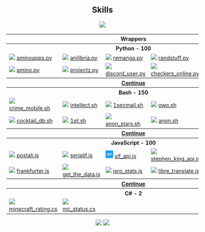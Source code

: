 <body>
  <div align="center">
    <h2> Skills </h2>
    <img src="https://skillicons.dev/icons?i=python,javascript,bash,c,html,css,php,markdown,ruby,tailwind,cs&perline=4">
  </div>
  <div>
  <table>
    <tr> <th colspan="5">Wrappers</th> </tr>
    <tr> <th colspan="5">Python - 100</th> </tr>
    <tr>
      <td>
        <img src="https://aminoapps.com/static/img/amino-logo-ld.png" height="20px">
        <a href="https://github.com/dee-shar/aminoapps.py"> aminoapps.py </a> </td>
      <td>
        <img src="https://anilibria.app/res/icons/ic_anilibria_white.svg" height="20px">
        <a href="https://github.com/dee-shar/anilibria.py"> anilibria.py </a> </td>
      <td>
        <img src="https://user-images.githubusercontent.com/77536370/229271639-8d9834f9-b983-470b-833b-35ab9496e93d.svg" height="20px">
        <a href="https://github.com/dee-shar/remanga.py"> remanga.py </a> </td>
      <td>
        <img src="https://sun9-66.userapi.com/s/v1/if1/Yaj0rTAS--iQS0Cf_b4Wv3mbHwkjYLRG6MbbwzKqVbg5mL79CHtSJe5OzFm1rTDLKcdfYRxJ.jpg?size=220x220&quality=96&type=album" height="20px">
        <a href="https://github.com/dee-shar/randstuff.py"> randstuff.py </a> </td>
      <td>
        <img src="https://i.postimg.cc/cCm4FTYk/svgexport-1-1.png", height="20px">
        <a href="https://github.com/dee-shar/author_today.py"> author_today.py </a> </td>
    </tr>
    <tr>
      <td>
        <img src="https://pbs.twimg.com/profile_images/1126922506286325761/x4T2PAkG_400x400.png" height="20px">
        <a href="https://github.com/dee-shar/amino.py"> amino.py </a> </td>
      <td>
        <img src="https://play-lh.googleusercontent.com/l85wmjBOqRAwoDaKKO4_aEwjBSZnLTXS52FvlB-yW4Tmp9b48geIM3xcZbBVzNsNQxE" height="20px">
        <a href="https://github.com/dee-shar/projectz.py"> projectz.py </a> </td>
      <td>
        <img src="https://discord.com/assets/847541504914fd33810e70a0ea73177e.ico" height="20px">
        <a href="https://github.com/dee-shar/discord_user.py"> discord_user.py </a> </td>
      <td>
        <img src="https://play-lh.googleusercontent.com/xBMmaATox_2z_rb76UCJjh89iWITz6Ivqq4FyguM6bpi7429suZHIoB-exrAAJkyrQ" height="20px">
        <a href="https://github.com/dee-shar/checkers_online.py"> checkers_online.py </a> </td>
      <td>
        <img src="https://play-lh.googleusercontent.com/TQDa6xjLfzjRV_MtTOsGYHaxEpJ7A5WvEYj7hmTx6bB0Jj6H2tSWiB-cVVT0LDXEaDDP" height="20px">
        <a href="https://github.com/dee-shar/one_h_one_online.py"> one_h_one_online.py </a> </td>
    </tr>
    <tr> <th colspan="5"><a href="https://github.com/dee-shar/dee-shar/blob/main/wrappers/python.md"> Continue</a></th> </tr>
    <tr> <th colspan="5">Bash - 150</th> </tr>
    <tr>
      <td>
        <img src="https://crime-mobile.net/favicon.svg" height="20px">
        <a href="https://github.com/dee-shar/crime_mobile.sh"> crime_mobile.sh </a> </td>
      <td>
        <img src="https://play-lh.googleusercontent.com/0hCEdq8rdzS-OSiLRbenLftA_yB9gTfaAP-Pz_UWukqU7hGnZ1wUYYjo3zzZReEQuRk" height="20px">
        <a href="https://github.com/dee-shar/intellect.sh"> intellect.sh </a> </td>
      <td>
        <img src="https://web.archive.org/web/20240331023634im_/https://www.1secmail.com/img/logo.png" height="20px">
        <a href="https://github.com/dee-shar/1secmail.sh"> 1secmail.sh </a> </td>
      <td>
        <img src="https://user-images.githubusercontent.com/77536370/216816715-8205447d-4111-4b26-9972-b9aea4fa98fe.png" height="20px">
        <a href="https://github.com/dee-shar/owo.sh"> owo.sh </a> </td>
      <td>
        <img src="https://user-images.githubusercontent.com/77536370/216817366-0b359fd9-c2ea-4c7c-ba10-a7be237520c4.png" height="20px">
        <a href="https://github.com/dee-shar/kick_box.sh"> kick_box.sh </a> </td>
    </tr>
    <tr>
      <td>
        <img src="https://www.thecocktaildb.com/images/logo.png" height="20px">
        <a href="https://github.com/dee-shar/cocktail_db.sh"> cocktail_db.sh </a> </td>
      <td>
        <img src="https://raw.githubusercontent.com/paramt/1pt/master/resources/favicon/android-chrome-512x512.png" height="20px">
        <a href="https://github.com/dee-shar/1pt.sh"> 1pt.sh </a> </td>
      <td>
        <img src="https://play-lh.googleusercontent.com/bJnYvc5yLIScw4gcbSYj3C006Fr25BiojKFkqOK4cK9P4Vk0iQ-Yj2VpMchu9yCpy0k=w240-h480-rw" height="20px">
        <a href="https://github.com/dee-shar/anon_stars.sh"> anon_stars.sh </a> </td>
      <td>
        <img src="https://play-lh.googleusercontent.com/A1OFVt6jVim8d1a3FpEMQJZSEA23Y1URppBxSckBUSVwkKWDkw3lz7EUYtVZCqiWm9g" height="20px">
        <a href="https://github.com/dee-shar/anon.sh"> anon.sh </a> </td>
      <td>
        <img src="https://user-images.githubusercontent.com/77536370/221360184-c94cf4db-0f49-45fb-81bd-e9d4763beba5.svg" height="20px">
        <a href="https://github.com/dee-shar/temp_number.sh"> temp_number.sh </a> </td>
    </tr>
    <tr> <th colspan="5"><a href="https://github.com/dee-shar/dee-shar/blob/main/wrappers/bash.md"> Continue</a></th> </tr>
    <tr> <th colspan="5">JavaScript - 100</th> </tr>
    <tr>
      <td>
        <img src="https://postali.app/favicon.svg" height="20px">
        <a href="https://github.com/dee-shar/postali.js"> postali.js </a> </td>
      <td>
        <img src="https://color.serialif.com/images/favicon.png" height="20px">
        <a href="https://github.com/dee-shar/serialif.js"> serialif.js </a> </td>
      <td>
        <img src="https://github.com/slftool/slftool.github.io/blob/master/icon.png?raw=true" height="20px">
        <a href="https://github.com/dee-shar/slf_api.js"> slf_api.js </a> </td>
      <td>
        <img src="https://github.com/user-attachments/assets/6a53f6f6-9049-46f5-ba69-16bf0233cd1f" height="20px">
        <a href="https://github.com/dee-shar/stephen_king_api.js"> stephen_king_api.js </a> </td>
      <td>
        <img src="https://encrypted-tbn0.gstatic.com/images?q=tbn:ANd9GcSJ72ONndRqb3ljhty-gkZesBoXOuMSAgy8gA&s" height="20px">
        <a href="https://github.com/dee-shar/vat_comply.js"> vat_comply.js </a> </td>
    </tr>
    <tr>
      <td>
        <img src="https://frankfurter.dev/favicon.svg?v=1748629791" height="20px">
        <a href="https://github.com/dee-shar/frankfurter.js"> frankfurter.js </a> </td>
      <td>
        <img src="https://github.com/user-attachments/assets/733c1eef-8a9f-4e30-acdf-30e6269a6202" height="20px">
        <a href="https://github.com/dee-shar/get_the_data.js"> get_the_data.js </a> </td>
      <td>
        <img src="https://isrostats.in/favicon.ico" height="20px">
        <a href="https://github.com/dee-shar/isro_stats.js"> isro_stats.js </a> </td>
      <td>
        <img src="https://libretranslate.com/static/icon.svg" height="20px">
        <a href="https://github.com/dee-shar/libre_translate.js"> libre_translate.js </a> </td>
      <td>
        <img src="https://github.com/user-attachments/assets/cf229db3-3cf4-41d0-a7ca-95926b6f5160" height="20px">
        <a href="https://github.com/dee-shar/logo_types.js"> logo_types.js </a> </td>
    </tr>
    <tr> <th colspan="5"><a href="https://github.com/dee-shar/dee-shar/blob/main/wrappers/javascript.md"> Continue</a></th> </tr>
    <tr> <th colspan="5">C# - 2</th> </tr>
    <tr>
      <td>
        <img src="https://minecraftrating.ru/images/logo-big-dark.png" height="20px">
        <a href="https://github.com/dee-shar/minecraft_rating.cs"> minecraft_rating.cs </a> </td>
      <td>
        <img src="https://mcstatus.io/img/icon.png" height="20px">
        <a href="https://github.com/dee-shar/mc_status.cs"> mc_status.cs </a> </td>
    </tr>
  </table>
  <div align="center">
    <img src="https://github-readme-stats.vercel.app/api?username=dee-shar&theme=vue-dark&show_icons=true&hide_border=true&count_private=true">
    <img src="https://github-readme-streak-stats.herokuapp.com/?user=dee-shar&theme=vue-dark&hide_border=true"> 
  </div>
  </div>
</body>
